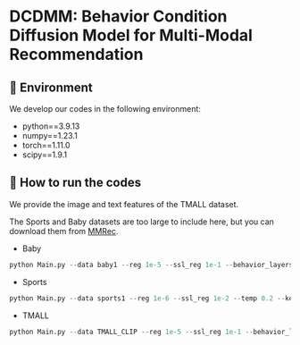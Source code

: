 # DCDMM: Behavior Condition Diffusion Model for Multi-Modal Recommendation


## 📝 Environment

We develop our codes in the following environment:

- python==3.9.13
- numpy==1.23.1
- torch==1.11.0
- scipy==1.9.1


## 🚀 How to run the codes

We provide the image and text features of the TMALL dataset.


The Sports and Baby datasets are too large to include here, but you can download them from [MMRec](https://drive.google.com/drive/folders/13cBy1EA_saTUuXxVllKgtfci2A09jyaG?usp=sharing).


- Baby

```python
python Main.py --data baby1 --reg 1e-5 --ssl_reg 1e-1 --behavior_layers 3 --lambda_diff 0.15 --lambda_differ 0.01 --temp 0.3 
```

- Sports

```python
python Main.py --data sports1 --reg 1e-6 --ssl_reg 1e-2 --temp 0.2 --keepRate 1 --trans 1 --d_emb_size 10 --alpha 1.0
```

- TMALL

```python
python Main.py --data TMALL_CLIP --reg 1e-5 --ssl_reg 1e-1 --behavior_layers 2 --lambda_diff 0.15 --denoise_embeds 0.5 --temp 0.2 --denoise_drop 0.4 --lambda_differ 1e-1 --image_knn_k 5 --d_emb_size 20 
```





